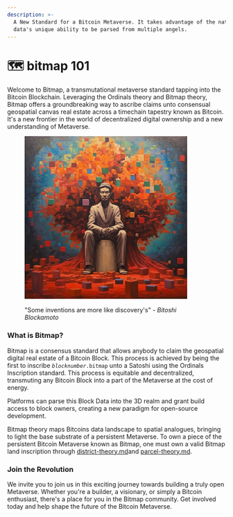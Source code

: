 ```yaml
---
description: >-
  A New Standard for a Bitcoin Metaverse. It takes advantage of the nature of
  data's unique ability to be parsed from multiple angels.
---
```


# 🗺 bitmap 101

Welcome to Bitmap, a transmutational metaverse standard tapping into the Bitcoin Blockchain. Leveraging the Ordinals theory and Bitmap theory, Bitmap offers a groundbreaking way to ascribe claims unto consensual geospatial canvas real estate across a timechain tapestry known as Bitcoin. It's a new frontier in the world of decentralized digital ownership and a new understanding of Metaverse.

<figure><img src=".gitbook/assets/Bitoshi.png" alt="" width="375"><figcaption><p>"Some inventions are more like discovery's" - <em>Bitoshi Blockamoto</em></p></figcaption></figure>

### What is Bitmap?

Bitmap is a consensus standard that allows anybody to claim the geospatial digital real estate of a Bitcoin Block. This process is achieved by being the first to inscribe _`blocknumber`_`.bitmap` unto a Satoshi using the Ordinals Inscription standard. This process is equitable and decentralized, transmuting any Bitcoin Block into a part of the Metaverse at the cost of energy.

Platforms can parse this Block Data into the 3D realm and grant build access to block owners, creating a new paradigm for open-source development.

Bitmap theory maps Bitcoins data landscape to spatial analogues, bringing to light the base substrate of a persistent Metaverse. To own a piece of the persistent Bitcoin Metaverse known as Bitmap, one must own a valid Bitmap land inscription through [district-theory.md](theory/\_old/district-theory.md "mention")and [parcel-theory.md](theory/\_old/parcel-theory.md "mention").

### Join the Revolution

We invite you to join us in this exciting journey towards building a truly open Metaverse. Whether you're a builder, a visionary, or simply a Bitcoin enthusiast, there's a place for you in the Bitmap community. Get involved today and help shape the future of the Bitcoin Metaverse.
